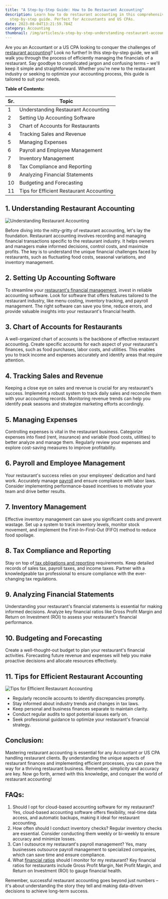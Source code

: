```yaml
---
title: "A Step-by-Step Guide: How to Do Restaurant Accounting"
description: Learn how to do restaurant accounting in this comprehensive
  step-by-step guide. Perfect for Accountants and US CPAs.
date: 2023-08-04T13:21:59.784Z
category: Accounting
thumbnail: /img/articles/a-step-by-step-understanding-restaurant-accounting.png
---
```

Are you an Accountant or a US CPA looking to conquer the challenges of [restaurant accounting](https://www.freshbooks.com/hub/accounting/accounting-restaurants)? Look no further! In this step-by-step guide, we will walk you through the process of efficiently managing the financials of a restaurant. Say goodbye to complicated jargon and confusing terms – we'll keep it simple and straightforward. Whether you're new to the restaurant industry or seeking to optimize your accounting process, this guide is tailored to suit your needs.

**Table of Contents:**

| Sr. | T﻿opic                                   |
| --- | ---------------------------------------- |
| 1   | Understanding Restaurant Accounting      |
| 2   | Setting Up Accounting Software           |
| 3   | Chart of Accounts for Restaurants        |
| 4   | Tracking Sales and Revenue               |
| 5   | Managing Expenses                        |
| 6   | Payroll and Employee Management          |
| 7   | Inventory Management                     |
| 8   | Tax Compliance and Reporting             |
| 9   | Analyzing Financial Statements           |
| 10  | Budgeting and Forecasting                |
| 11  | Tips for Efficient Restaurant Accounting |

## 1. Understanding Restaurant Accounting

![Understanding Restaurant Accounting](/img/articles/understanding-restaurant-accounting.png "Understanding Restaurant Accounting")

Before diving into the nitty-gritty of restaurant accounting, let's lay the foundation. Restaurant accounting involves recording and managing financial transactions specific to the restaurant industry. It helps owners and managers make informed decisions, control costs, and maximize profits. The key is to understand the unique financial challenges faced by restaurants, such as fluctuating food costs, seasonal variations, and inventory management.

## 2. Setting Up Accounting Software

To streamline your [restaurant's financial management](https://orders.co/blog/how-to-effectively-manage-your-restaurant-finances/#:~:text=Some%20of%20the%20key%20financial,of%20your%20restaurant's%20financial%20situation.), invest in reliable accounting software. Look for software that offers features tailored to the restaurant industry, like menu costing, inventory tracking, and payroll management. The right software can save you time, reduce errors, and provide valuable insights into your restaurant's financial health.

## 3. Chart of Accounts for Restaurants

A well-organized chart of accounts is the backbone of effective restaurant accounting. Create specific accounts for each aspect of your restaurant's finances, such as food purchases, labor costs, and utilities. This enables you to track income and expenses accurately and identify areas that require attention.

## 4. Tracking Sales and Revenue

Keeping a close eye on sales and revenue is crucial for any restaurant's success. Implement a robust system to track daily sales and reconcile them with your accounting records. Monitoring revenue trends can help you identify peak seasons and strategize marketing efforts accordingly.

## 5. Managing Expenses

Controlling expenses is vital in the restaurant business. Categorize expenses into fixed (rent, insurance) and variable (food costs, utilities) to better analyze and manage them. Regularly review your expenses and explore cost-saving measures to improve profitability.

## 6. Payroll and Employee Management

Your restaurant's success relies on your employees' dedication and hard work. Accurately manage [payroll](https://www.ambitkpo.com/services/payroll) and ensure compliance with labor laws. Consider implementing performance-based incentives to motivate your team and drive better results.

## 7. Inventory Management

Effective inventory management can save you significant costs and prevent wastage. Set up a system to track inventory levels, monitor stock movement, and implement the First-In-First-Out (FIFO) method to reduce food spoilage.

## 8. Tax Compliance and Reporting

Stay on top of[ tax obligations and reporting](https://www.ambitkpo.com/services/tax-service) requirements. Keep detailed records of sales tax, payroll taxes, and income taxes. Partner with a knowledgeable tax professional to ensure compliance with the ever-changing tax regulations.

## 9. Analyzing Financial Statements

Understanding your restaurant's financial statements is essential for making informed decisions. Analyze key financial ratios like Gross Profit Margin and Return on Investment (ROI) to assess your restaurant's financial performance.

## 10. Budgeting and Forecasting

Create a well-thought-out budget to plan your restaurant's financial activities. Forecasting future revenue and expenses will help you make proactive decisions and allocate resources effectively.

## 11. Tips for Efficient Restaurant Accounting

![Tips for Efficient Restaurant Accounting](/img/articles/tips-for-efficient-restaurant-accounting.svg "Tips for Efficient Restaurant Accounting")

* Regularly reconcile accounts to identify discrepancies promptly.
* Stay informed about industry trends and changes in tax laws.
* Keep personal and business finances separate to maintain clarity.
* Conduct regular audits to spot potential issues early on.
* Seek professional guidance to optimize your restaurant's financial strategy.

## **Conclusion:**

Mastering restaurant accounting is essential for any Accountant or US CPA handling restaurant clients. By understanding the unique aspects of restaurant finances and implementing efficient processes, you can pave the way for a thriving restaurant business. Remember, simplicity and accuracy are key. Now go forth, armed with this knowledge, and conquer the world of restaurant accounting!

## **FAQs:**

1. Should I opt for cloud-based accounting software for my restaurant? Yes, cloud-based accounting software offers flexibility, real-time data access, and automatic backups, making it ideal for restaurant accounting.
2. How often should I conduct inventory checks? Regular inventory checks are essential. Consider conducting them weekly or bi-weekly to ensure accuracy and minimize losses.
3. Can I outsource my restaurant's payroll management? Yes, many businesses outsource payroll management to specialized companies, which can save time and ensure compliance.
4. What [financial ratios](https://www.ambitkpo.com/services/financial-reporting) should I monitor for my restaurant? Key financial ratios for restaurants include Gross Profit Margin, Net Profit Margin, and Return on Investment (ROI) to gauge financial health.

Remember, successful restaurant accounting goes beyond just numbers – it's about understanding the story they tell and making data-driven decisions to achieve long-term success.